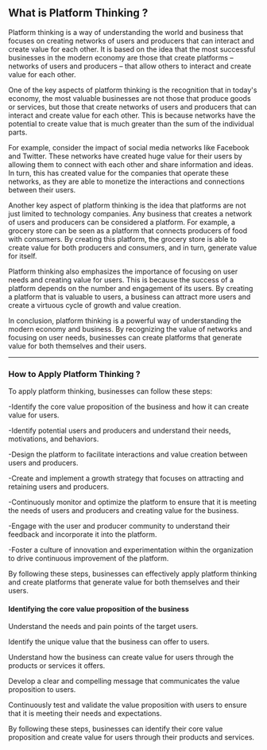 ## What is Platform Thinking ?

Platform thinking is a way of understanding the world and business that focuses on creating networks of users and producers that can interact and create value for each other. It is based on the idea that the most successful businesses in the modern economy are those that create platforms – networks of users and producers – that allow others to interact and create value for each other.

One of the key aspects of platform thinking is the recognition that in today's economy, the most valuable businesses are not those that produce goods or services, but those that create networks of users and producers that can interact and create value for each other. This is because networks have the potential to create value that is much greater than the sum of the individual parts.

For example, consider the impact of social media networks like Facebook and Twitter. These networks have created huge value for their users by allowing them to connect with each other and share information and ideas. In turn, this has created value for the companies that operate these networks, as they are able to monetize the interactions and connections between their users.

Another key aspect of platform thinking is the idea that platforms are not just limited to technology companies. Any business that creates a network of users and producers can be considered a platform. For example, a grocery store can be seen as a platform that connects producers of food with consumers. By creating this platform, the grocery store is able to create value for both producers and consumers, and in turn, generate value for itself.

Platform thinking also emphasizes the importance of focusing on user needs and creating value for users. This is because the success of a platform depends on the number and engagement of its users. By creating a platform that is valuable to users, a business can attract more users and create a virtuous cycle of growth and value creation.

In conclusion, platform thinking is a powerful way of understanding the modern economy and business. By recognizing the value of networks and focusing on user needs, businesses can create platforms that generate value for both themselves and their users.

---

### How to Apply Platform Thinking ?

To apply platform thinking, businesses can follow these steps:

-Identify the core value proposition of the business and how it can create value for users.

-Identify potential users and producers and understand their needs, motivations, and behaviors.

-Design the platform to facilitate interactions and value creation between users and producers.

-Create and implement a growth strategy that focuses on attracting and retaining users and producers.

-Continuously monitor and optimize the platform to ensure that it is meeting the needs of users and producers and creating value for the business.

-Engage with the user and producer community to understand their feedback and incorporate it into the platform.

-Foster a culture of innovation and experimentation within the organization to drive continuous improvement of the platform.

By following these steps, businesses can effectively apply platform thinking and create platforms that generate value for both themselves and their users.



#### Identifying the core value proposition of the business

Understand the needs and pain points of the target users.

Identify the unique value that the business can offer to users.

Understand how the business can create value for users through the products or services it offers.

Develop a clear and compelling message that communicates the value proposition to users.

Continuously test and validate the value proposition with users to ensure that it is meeting their needs and expectations.

By following these steps, businesses can identify their core value proposition and create value for users through their products and services.


